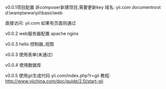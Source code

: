 v0.0.1项目配置
非composer新建项目,需要更新key
域名:
yii.com
documentroot  d:\wamp\www\yii\basic\web

直接访问:
yii.com
如果有页面则通过

v0.0.2 web服务器配置
apache
nginx

v0.0.3 hello 控制器_视图

v0.0.3 使用表单(未通过)

v0.0.4 使用数据库


v0.0.5 使用gii生成代码
yii.com/index.php?r=gii
教程:
http://www.yiichina.com/doc/guide/2.0/start-gii